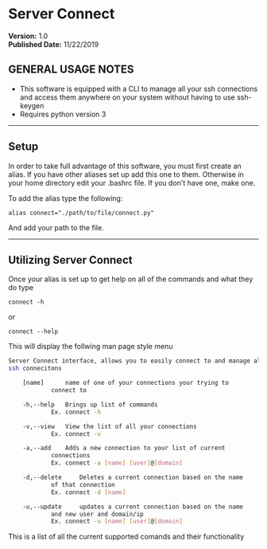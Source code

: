 # Server Connect
**Version:** 1.0<br />
**Published Date:** 11/22/2019

GENERAL USAGE NOTES
----------------------
- This software is equipped with a CLI to manage all your ssh connections
and access them anywhere on your system without having to use ssh-keygen
- Requires python version 3

---------

Setup
----------

In order to take full advantage of this software, you must first create an
alias. If you have other aliases set up add this one to them. Otherwise
in your home directory edit your .bashrc file. If you don't have one, make
one.

To add the alias type the following:

	alias connect="./path/to/file/connect.py"

And add your path to the file.

------------------------

Utilizing Server Connect
----------------------

Once your alias is set up to get help on all of the commands and what they 
do type 

	connect -h

or

	connect --help

This will display the follwing man page style menu
```bash
Server Connect interface, allows you to easily connect to and manage all your 
ssh connecitons

	[name] 		name of one of your connections your trying to
			connect to

	-h,--help	Brings up list of commands
			Ex. connect -h

	-v,--view	View the list of all your connections
			Ex. connect -v

	-a,--add 	Adds a new connection to your list of current 
			connections
			Ex. connect -a [name] [user]@[domain]

	-d,--delete 	Deletes a current connection based on the name 
			of that connection
			Ex. connect -d [name]

	-u,--update 	updates a current connection based on the name 
			and new user and domain/ip
			Ex. connect -u [name] [user]@[domain]
```
This is a list of all the current supported comands and their functionality
